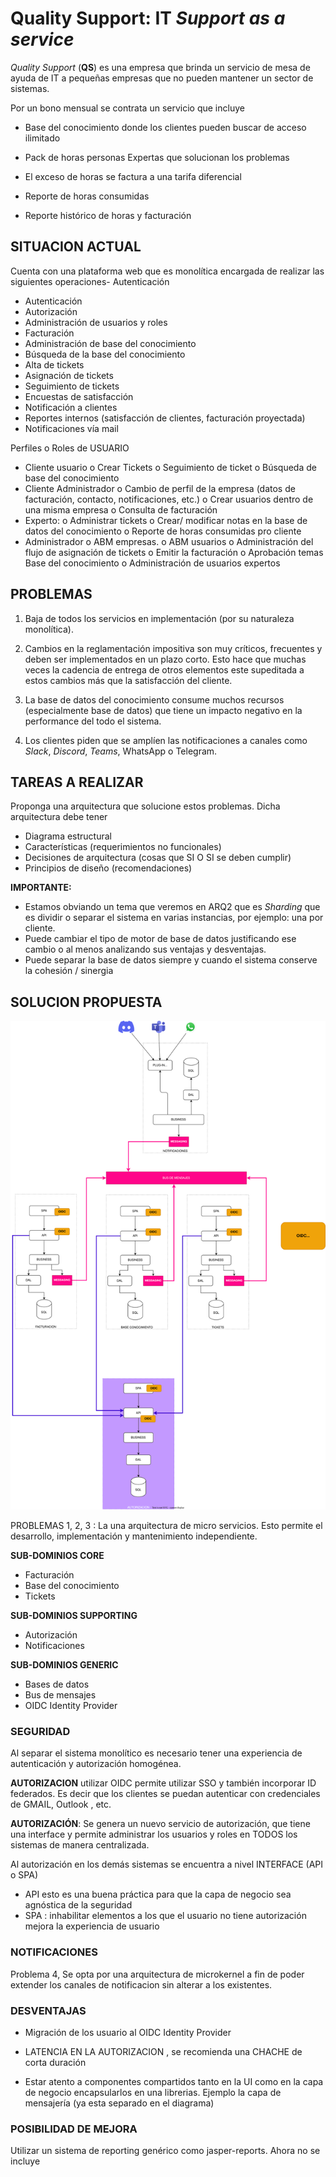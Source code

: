 # Quality Support: IT *Support as a service*

*Quality Support* (**QS**) es una empresa que brinda un servicio de mesa de ayuda de IT a pequeñas empresas que no pueden
mantener un sector de sistemas. 

Por un bono mensual se contrata un servicio que incluye

- Base del conocimiento donde los clientes pueden buscar de acceso ilimitado

- Pack de horas personas Expertas que solucionan los problemas

- El exceso de horas se factura a una tarifa diferencial

- Reporte de horas consumidas

- Reporte histórico de horas y facturación

## SITUACION ACTUAL

Cuenta con una plataforma web que es monolítica encargada de realizar las siguientes operaciones-  Autenticación

- Autenticación
- Autorización
- Administración de usuarios y roles
- Facturación
- Administración de base del conocimiento
- Búsqueda de la base del conocimiento
- Alta de tickets
- Asignación de tickets
- Seguimiento de tickets
- Encuestas de satisfacción
- Notificación a clientes
- Reportes internos (satisfacción de clientes, facturación proyectada)
- Notificaciones vía mail

Perfiles o Roles de USUARIO

- Cliente usuario
  o    Crear Tickets
  o    Seguimiento de ticket
  o    Búsqueda de base del conocimiento
- Cliente Administrador
  o    Cambio de perfil de la empresa (datos de facturación, contacto, notificaciones, etc.)
  o    Crear usuarios dentro de una misma empresa
  o    Consulta de facturación
- Experto:
  o    Administrar tickets
  o    Crear/ modificar notas en la base de datos del conocimiento
  o    Reporte de horas consumidas pro cliente
- Administrador
  o    ABM empresas.
  o    ABM usuarios
  o    Administración del flujo de asignación de tickets
  o    Emitir la facturación
  o    Aprobación temas Base del conocimiento
  o    Administración de usuarios expertos

## PROBLEMAS

1. Baja de todos los servicios en implementación (por su naturaleza monolítica).

2. Cambios en la reglamentación impositiva son muy críticos, frecuentes y deben ser implementados en un plazo corto. Esto hace que muchas veces la cadencia de entrega de otros elementos este supeditada a estos cambios más que la satisfacción del cliente.

3. La base de datos del conocimiento consume muchos recursos (especialmente base de datos) que tiene un impacto negativo en la performance del todo el sistema.

4. Los clientes piden que se amplíen las notificaciones a canales como *Slack*, *Discord*, *Teams*, WhatsApp o Telegram.

## TAREAS A REALIZAR

Proponga una arquitectura que solucione estos problemas. Dicha arquitectura debe tener

- Diagrama estructural
- Características (requerimientos no funcionales)
- Decisiones de arquitectura (cosas que SI O SI se deben cumplir)
- Principios de diseño (recomendaciones)

**IMPORTANTE:**

- Estamos obviando un tema que veremos en ARQ2 que es *Sharding* que es dividir o separar el sistema en varias instancias, por ejemplo: una por cliente.
- Puede cambiar el tipo de motor de base de datos justificando ese cambio o al menos analizando sus ventajas y desventajas.
- Puede separar la base de datos siempre y cuando el sistema conserve la cohesión / sinergia

## SOLUCION PROPUESTA

![Diagrama estructural](./diagrama.drawio.svg)

PROBLEMAS 1, 2, 3 : La una arquitectura de micro servicios. Esto permite el desarrollo, implementación y mantenimiento independiente.

**SUB-DOMINIOS CORE**

- Facturación
- Base del conocimiento
- Tickets

**SUB-DOMINIOS SUPPORTING**

- Autorización
- Notificaciones

**SUB-DOMINIOS GENERIC**

- Bases de datos
- Bus de mensajes
- OIDC Identity Provider

### SEGURIDAD

Al separar el sistema monolítico es necesario tener una experiencia de autenticación y autorización homogénea.

**AUTORIZACION** utilizar OIDC permite utilizar SSO y también incorporar ID federados. Es decir que los clientes se puedan autenticar con credenciales de GMAIL, Outlook , etc.

**AUTORIZACIÓN**: Se genera un nuevo servicio de autorización, que tiene una interface y permite administrar los usuarios y roles en TODOS los sistemas de manera centralizada.

Al autorización en los demás sistemas se encuentra a nivel INTERFACE (API o SPA)

- API esto es una buena práctica para que la capa de negocio sea agnóstica de la seguridad
- SPA : inhabilitar elementos a los que el usuario no tiene autorización mejora la experiencia de usuario

### NOTIFICACIONES

Problema 4, Se opta por una arquitectura de microkernel a fin de poder extender los canales de notificacion sin alterar a los existentes.

### DESVENTAJAS

- Migración de los usuario al OIDC Identity Provider

- LATENCIA EN LA AUTORIZACION , se recomienda una CHACHE de corta duración

- Estar atento a componentes compartidos tanto en la UI como en la capa de negocio encapsularlos en una librerias. Ejemplo la capa de mensajería (ya esta separado en el diagrama)

### POSIBILIDAD DE MEJORA

Utilizar un sistema de reporting genérico como jasper-reports. Ahora no se incluye